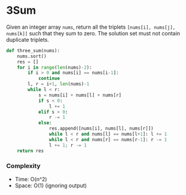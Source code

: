 # 3Sum

Given an integer array `nums`, return all the triplets `[nums[i], nums[j], nums[k]]` such that they sum to zero. The solution set must not contain duplicate triplets.

```python
def three_sum(nums):
    nums.sort()
    res = []
    for i in range(len(nums)-2):
        if i > 0 and nums[i] == nums[i-1]:
            continue
        l, r = i+1, len(nums)-1
        while l < r:
            s = nums[i] + nums[l] + nums[r]
            if s < 0:
                l += 1
            elif s > 0:
                r -= 1
            else:
                res.append([nums[i], nums[l], nums[r]])
                while l < r and nums[l] == nums[l+1]: l += 1
                while l < r and nums[r] == nums[r-1]: r -= 1
                l += 1; r -= 1
    return res
```

### Complexity

- Time: O(n^2)
- Space: O(1) (ignoring output)
